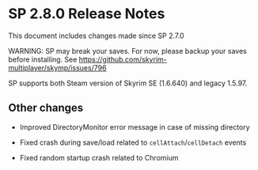 # SP 2.8.0 Release Notes


This document includes changes made since SP 2.7.0


WARNING: SP may break your saves. For now, please backup your saves before installing. See https://github.com/skyrim-multiplayer/skymp/issues/796


SP supports both Steam version of Skyrim SE (1.6.640) and legacy 1.5.97.

## Other changes

- Improved DirectoryMonitor error message in case of missing directory


- Fixed crash during save/load related to `cellAttach`/`cellDetach` events


- Fixed random startup crash related to Chromium
